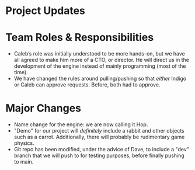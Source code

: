 # Project Updates
# Team Roles & Responsibilities
- Caleb’s role was initially understood to be more hands-on, but we have all agreed to make him more of a CTO, or director. He will direct us in the development of the engine instead of mainly programming (most of the time).
- We have changed the rules around pulling/pushing so that *either* Indigo or Caleb can approve requests. Before, both had to approve.

# Major Changes
- Name change for the engine: we are now calling it Hop.
- "Demo" for our project will _definitely_ include a rabbit and other objects such as a carrot. Additionally, there will probably be rudimentary game physics.
 - Git repo has been modified, under the advice of Dave, to include a "dev" branch that we will push to for testing purposes, before finally pushing to main.
